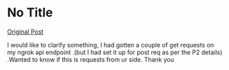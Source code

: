 # No Title

[Original Post](https://discourse.onlinedegree.iitm.ac.in/t/169029/349)

<p>I would like to clarify something, I had gotten a couple of get requests on my ngrok api endpoint .(but I had set it up for post req as per the P2 details) .Wanted to know if this is requests from ur side. Thank you</p>